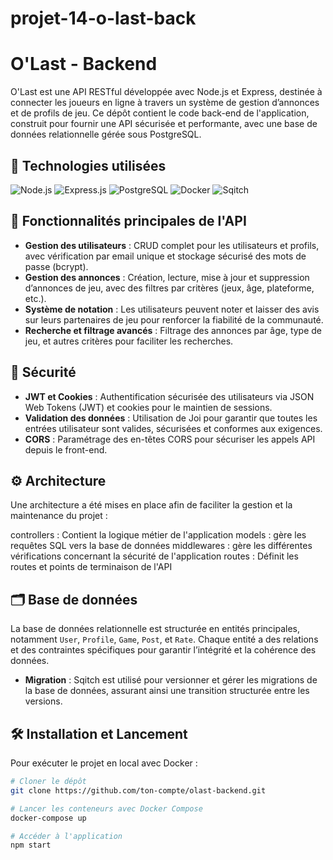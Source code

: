 # projet-14-o-last-back
# O'Last - Backend

O'Last est une API RESTful développée avec Node.js et Express, destinée à connecter les joueurs en ligne à travers un système de gestion d’annonces et de profils de jeu. Ce dépôt contient le code back-end de l'application, construit pour fournir une API sécurisée et performante, avec une base de données relationnelle gérée sous PostgreSQL.

## 🚀 Technologies utilisées
![Node.js](https://img.shields.io/badge/-Node.js-339933?logo=node.js&logoColor=white&style=for-the-badge) 
![Express.js](https://img.shields.io/badge/-Express.js-000000?logo=express&logoColor=white&style=for-the-badge)
![PostgreSQL](https://img.shields.io/badge/-PostgreSQL-4169E1?logo=postgresql&logoColor=white&style=for-the-badge)
![Docker](https://img.shields.io/badge/-Docker-2496ED?logo=docker&logoColor=white&style=for-the-badge)
![Sqitch](https://img.shields.io/badge/-Sqitch-E0A030?logo=data&logoColor=white&style=for-the-badge)

## 🌟 Fonctionnalités principales de l'API
- **Gestion des utilisateurs** : CRUD complet pour les utilisateurs et profils, avec vérification par email unique et stockage sécurisé des mots de passe (bcrypt).
- **Gestion des annonces** : Création, lecture, mise à jour et suppression d’annonces de jeu, avec des filtres par critères (jeux, âge, plateforme, etc.).
- **Système de notation** : Les utilisateurs peuvent noter et laisser des avis sur leurs partenaires de jeu pour renforcer la fiabilité de la communauté.
- **Recherche et filtrage avancés** : Filtrage des annonces par âge, type de jeu, et autres critères pour faciliter les recherches.

## 🔐 Sécurité
- **JWT et Cookies** : Authentification sécurisée des utilisateurs via JSON Web Tokens (JWT) et cookies pour le maintien de sessions.
- **Validation des données** : Utilisation de Joi pour garantir que toutes les entrées utilisateur sont valides, sécurisées et conformes aux exigences.
- **CORS** : Paramétrage des en-têtes CORS pour sécuriser les appels API depuis le front-end.

## ⚙️ Architecture 
Une architecture a été mises en place afin de faciliter la gestion et la maintenance du projet :

controllers : Contient la logique métier de l'application
models : gère les requêtes SQL vers la base de données
middlewares : gère les différentes vérifications concernant la sécurité de l'application
routes : Définit les routes et points de terminaison de l'API

## 🗂️ Base de données
La base de données relationnelle est structurée en entités principales, notamment `User`, `Profile`, `Game`, `Post`, et `Rate`. Chaque entité a des relations et des contraintes spécifiques pour garantir l’intégrité et la cohérence des données.

- **Migration** : Sqitch est utilisé pour versionner et gérer les migrations de la base de données, assurant ainsi une transition structurée entre les versions.

## 🛠️ Installation et Lancement
Pour exécuter le projet en local avec Docker :

```bash
# Cloner le dépôt
git clone https://github.com/ton-compte/olast-backend.git

# Lancer les conteneurs avec Docker Compose
docker-compose up

# Accéder à l'application
npm start
